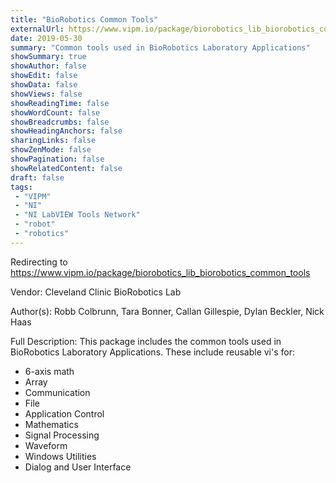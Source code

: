 ```yaml
---
title: "BioRobotics Common Tools"
externalUrl: https://www.vipm.io/package/biorobotics_lib_biorobotics_common_tools
date: 2019-05-30
summary: "Common tools used in BioRobotics Laboratory Applications"
showSummary: true
showAuthor: false
showEdit: false
showData: false
showViews: false
showReadingTime: false
showWordCount: false
showBreadcrumbs: false
showHeadingAnchors: false
sharingLinks: false
showZenMode: false
showPagination: false
showRelatedContent: false
draft: false
tags:
 - "VIPM"
 - "NI"
 - "NI LabVIEW Tools Network"
 - "robot"
 - "robotics"
---
```


Redirecting to https://www.vipm.io/package/biorobotics_lib_biorobotics_common_tools

Vendor: Cleveland Clinic BioRobotics Lab

Author(s): Robb Colbrunn, Tara Bonner, Callan Gillespie, Dylan Beckler, Nick Haas
 
Full Description:
This package includes the common tools used in BioRobotics Laboratory Applications.   These include reusable vi's for:
- 6-axis math
- Array
- Communication
- File
- Application Control
- Mathematics
- Signal Processing
- Waveform
- Windows Utilities
- Dialog and User Interface